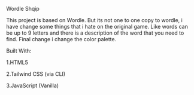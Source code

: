 Wordle Shqip

This project is based on Wordle. But its not one to one copy to wordle, i have change some things that i hate on the original game. Like words can be up to 9 letters and there is a description
of the word that you need to find. Final change i change the color palette.

Built With:
 
1.HTML5

2.Tailwind CSS (via CLI)

3.JavaScript (Vanilla)
